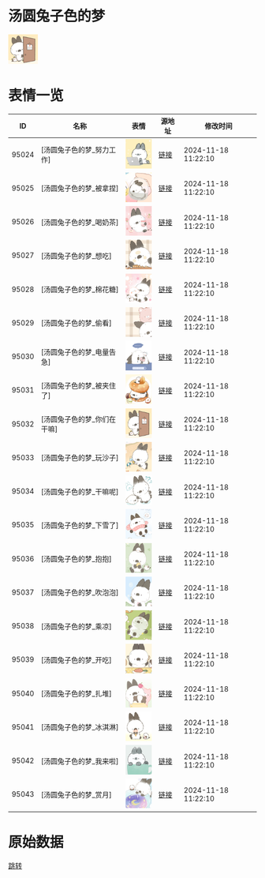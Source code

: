 # 汤圆兔子色的梦

<img src="./cover.png" height="60" alt="cover" />

# 表情一览

|ID|名称|表情|源地址|修改时间|
|----|----|----|----|----|
|95024|[汤圆兔子色的梦_努力工作]|<img src="./pic/095024_%5B汤圆兔子色的梦_努力工作%5D.png" height="60" alt="努力工作"/>|[链接](https://i0.hdslb.com/bfs/garb/005515cd438c86cc77dac87713f01473550669bf.png)|2024-11-18 11:22:10|
|95025|[汤圆兔子色的梦_被拿捏]|<img src="./pic/095025_%5B汤圆兔子色的梦_被拿捏%5D.png" height="60" alt="被拿捏"/>|[链接](https://i0.hdslb.com/bfs/garb/705213df0ee5f454cfec1186190e678dfc1f1519.png)|2024-11-18 11:22:10|
|95026|[汤圆兔子色的梦_喝奶茶]|<img src="./pic/095026_%5B汤圆兔子色的梦_喝奶茶%5D.png" height="60" alt="喝奶茶"/>|[链接](https://i0.hdslb.com/bfs/garb/3b556701f50df5e9d71ae665548d2870a706936f.png)|2024-11-18 11:22:10|
|95027|[汤圆兔子色的梦_想吃]|<img src="./pic/095027_%5B汤圆兔子色的梦_想吃%5D.png" height="60" alt="想吃"/>|[链接](https://i0.hdslb.com/bfs/garb/f47a6362c34d7b8a38449517880ae8e9d6297fa1.png)|2024-11-18 11:22:10|
|95028|[汤圆兔子色的梦_棉花糖]|<img src="./pic/095028_%5B汤圆兔子色的梦_棉花糖%5D.png" height="60" alt="棉花糖"/>|[链接](https://i0.hdslb.com/bfs/garb/252b5e1c79e41e87a945ba3c472eed08a9edc1c9.png)|2024-11-18 11:22:10|
|95029|[汤圆兔子色的梦_偷看]|<img src="./pic/095029_%5B汤圆兔子色的梦_偷看%5D.png" height="60" alt="偷看"/>|[链接](https://i0.hdslb.com/bfs/garb/722b8df6a1133366f918a9c5468d02458db4809d.png)|2024-11-18 11:22:10|
|95030|[汤圆兔子色的梦_电量告急]|<img src="./pic/095030_%5B汤圆兔子色的梦_电量告急%5D.png" height="60" alt="电量告急"/>|[链接](https://i0.hdslb.com/bfs/garb/70df7cfb594b817698bd41b3d0057784d8b8779d.png)|2024-11-18 11:22:10|
|95031|[汤圆兔子色的梦_被夹住了]|<img src="./pic/095031_%5B汤圆兔子色的梦_被夹住了%5D.png" height="60" alt="被夹住了"/>|[链接](https://i0.hdslb.com/bfs/garb/befb454522c6cb751759ebc67ce236b334e7d69f.png)|2024-11-18 11:22:10|
|95032|[汤圆兔子色的梦_你们在干嘛]|<img src="./pic/095032_%5B汤圆兔子色的梦_你们在干嘛%5D.png" height="60" alt="你们在干嘛"/>|[链接](https://i0.hdslb.com/bfs/garb/56e27a5637e9ad2906c97c9dc725334238488820.png)|2024-11-18 11:22:10|
|95033|[汤圆兔子色的梦_玩沙子]|<img src="./pic/095033_%5B汤圆兔子色的梦_玩沙子%5D.png" height="60" alt="玩沙子"/>|[链接](https://i0.hdslb.com/bfs/garb/ca4b31d6bb640a9ba6e586bfbc6ae886244c30a8.png)|2024-11-18 11:22:10|
|95034|[汤圆兔子色的梦_干嘛呢]|<img src="./pic/095034_%5B汤圆兔子色的梦_干嘛呢%5D.png" height="60" alt="干嘛呢"/>|[链接](https://i0.hdslb.com/bfs/garb/c6da10eef4a0f72cca034eb8f7fecf16cfafbb3b.png)|2024-11-18 11:22:10|
|95035|[汤圆兔子色的梦_下雪了]|<img src="./pic/095035_%5B汤圆兔子色的梦_下雪了%5D.png" height="60" alt="下雪了"/>|[链接](https://i0.hdslb.com/bfs/garb/0ea5b1ab3db590205d167ee314bfe8b3ef368266.png)|2024-11-18 11:22:10|
|95036|[汤圆兔子色的梦_抱抱]|<img src="./pic/095036_%5B汤圆兔子色的梦_抱抱%5D.png" height="60" alt="抱抱"/>|[链接](https://i0.hdslb.com/bfs/garb/ac7cd7accb363f4280830767627424869add2b84.png)|2024-11-18 11:22:10|
|95037|[汤圆兔子色的梦_吹泡泡]|<img src="./pic/095037_%5B汤圆兔子色的梦_吹泡泡%5D.png" height="60" alt="吹泡泡"/>|[链接](https://i0.hdslb.com/bfs/garb/b9ff3458614a80a5a5f2f5f3c4c5b432b5eccf2e.png)|2024-11-18 11:22:10|
|95038|[汤圆兔子色的梦_乘凉]|<img src="./pic/095038_%5B汤圆兔子色的梦_乘凉%5D.png" height="60" alt="乘凉"/>|[链接](https://i0.hdslb.com/bfs/garb/9d2dc0eb9f846a1cb4aed1992e52b838821fc59e.png)|2024-11-18 11:22:10|
|95039|[汤圆兔子色的梦_开吃]|<img src="./pic/095039_%5B汤圆兔子色的梦_开吃%5D.png" height="60" alt="开吃"/>|[链接](https://i0.hdslb.com/bfs/garb/d50466fa1aba82e37c8a59b598baa8e56a579ac5.png)|2024-11-18 11:22:10|
|95040|[汤圆兔子色的梦_扎堆]|<img src="./pic/095040_%5B汤圆兔子色的梦_扎堆%5D.png" height="60" alt="扎堆"/>|[链接](https://i0.hdslb.com/bfs/garb/7599730233017ce2a5afda1890ba7a78d8f30978.png)|2024-11-18 11:22:10|
|95041|[汤圆兔子色的梦_冰淇淋]|<img src="./pic/095041_%5B汤圆兔子色的梦_冰淇淋%5D.png" height="60" alt="冰淇淋"/>|[链接](https://i0.hdslb.com/bfs/garb/0fc094f55d46a6a49ccfbc9e28fec346542bd689.png)|2024-11-18 11:22:10|
|95042|[汤圆兔子色的梦_我来啦]|<img src="./pic/095042_%5B汤圆兔子色的梦_我来啦%5D.png" height="60" alt="我来啦"/>|[链接](https://i0.hdslb.com/bfs/garb/9fd0371d365a6e4f85963e27508771e851c3d05a.png)|2024-11-18 11:22:10|
|95043|[汤圆兔子色的梦_赏月]|<img src="./pic/095043_%5B汤圆兔子色的梦_赏月%5D.png" height="60" alt="赏月"/>|[链接](https://i0.hdslb.com/bfs/garb/37efb2a0d79a801e35a09c7f1df4eb663f44019c.png)|2024-11-18 11:22:10|

# 原始数据

[跳转](./raw.json)

